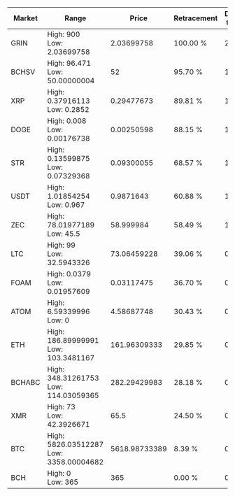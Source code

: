| Market | Range | Price| Retracement | Doubles to 50% |
| --- | --- | --- | --- | --- |
| GRIN | High: 900<br />Low: 2.03699758 | 2.03699758 | 100.00 % | 221.41 |
| BCHSV | High: 96.471<br />Low: 50.00000004 | 52 | 95.70 % | 1.41 |
| XRP | High: 0.37916113<br />Low: 0.2852 | 0.29477673 | 89.81 % | 1.13 |
| DOGE | High: 0.008<br />Low: 0.00176738 | 0.00250598 | 88.15 % | 1.95 |
| STR | High: 0.13599875<br />Low: 0.07329368 | 0.09300055 | 68.57 % | 1.13 |
| USDT | High: 1.01854254<br />Low: 0.967 | 0.9871643 | 60.88 % | 1.01 |
| ZEC | High: 78.01977189<br />Low: 45.5 | 58.999984 | 58.49 % | 1.05 |
| LTC | High: 99<br />Low: 32.5943326 | 73.06459228 | 39.06 % | 0.00 |
| FOAM | High: 0.0379<br />Low: 0.01957609 | 0.03117475 | 36.70 % | 0.00 |
| ATOM | High: 6.59339996<br />Low: 0 | 4.58687748 | 30.43 % | 0.00 |
| ETH | High: 186.89999991<br />Low: 103.3481167 | 161.96309333 | 29.85 % | 0.00 |
| BCHABC | High: 348.31261753<br />Low: 114.03059365 | 282.29429983 | 28.18 % | 0.00 |
| XMR | High: 73<br />Low: 42.3926671 | 65.5 | 24.50 % | 0.00 |
| BTC | High: 5826.03512287<br />Low: 3358.00004682 | 5618.98733389 | 8.39 % | 0.00 |
| BCH | High: 0<br />Low: 365 | 365 | 0.00 % | 0.00 |
